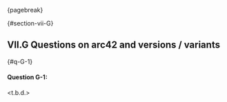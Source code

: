 {pagebreak}

{#section-vii-G}
## VII.G Questions on arc42 and versions / variants


{#q-G-1}
#### Question G-1:

<t.b.d.>
